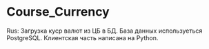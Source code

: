 # Course_Currency

Rus:
Загрузка куср валют из ЦБ в БД.
База данных используеться PostgreSQL.
Клиентская часть написана на Python.
